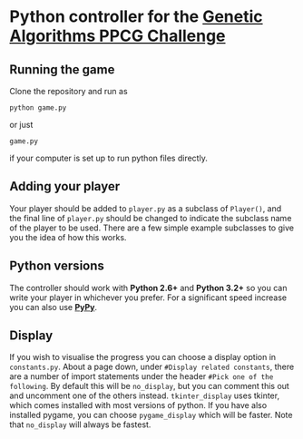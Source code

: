 # Python controller for the [Genetic Algorithms PPCG Challenge]

## Running the game

Clone the repository and run as

    python game.py

or just

    game.py

if your computer is set up to run python files directly.

## Adding your player

Your player should be added to `player.py` as a subclass of `Player()`, and the final line of `player.py` should be changed to indicate the subclass name of the player to be used. There are a few simple example subclasses to give you the idea of how this works.

## Python versions

The controller should work with __Python 2.6+__ and __Python 3.2+__ so you can write your player in whichever you prefer. For a significant speed increase you can also use __[PyPy]__.

## Display

If you wish to visualise the progress you can choose a display option in `constants.py`.  About a page down, under `#Display related constants`, there are a number of import statements under the header `#Pick one of the following`. By default this will be `no_display`, but you can comment this out and uncomment one of the others instead. `tkinter_display` uses tkinter, which comes installed with most versions of python. If you have also installed pygame, you can choose `pygame_display` which will be faster. Note that `no_display` will always be fastest.


[Genetic Algorithms PPCG Challenge]: http://meta.codegolf.stackexchange.com/questions/2140/sandbox-for-proposed-challenges/4656#4656

[PyPy]: http://pypy.org/


